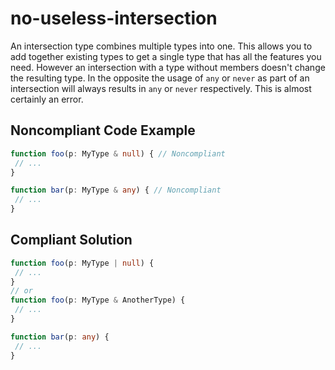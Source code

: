 # no-useless-intersection

An intersection type combines multiple types into one. This allows you to add together existing types to get a single type that has all the features you need. However an intersection with a type without members doesn't change the resulting type. In the opposite the usage of `any` or `never` as part of an intersection will always results in `any` or `never` respectively. This is almost certainly an error.

## Noncompliant Code Example

```typescript
function foo(p: MyType & null) { // Noncompliant
 // ...
}

function bar(p: MyType & any) { // Noncompliant
 // ...
}
```

## Compliant Solution

```typescript
function foo(p: MyType | null) {
 // ...
}
// or
function foo(p: MyType & AnotherType) {
 // ...
}

function bar(p: any) {
 // ...
}
```
